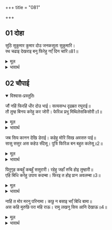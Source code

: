 +++
title = "081"

+++

## 01 दोहा

<div class="audioEmbed"  caption="AIR-वाचनम्" src="https://archive.org/download/rAmcharitmAnas-AIR/EPI-159.mp3"></div>

सुठि सुकुमार कुमार दोउ जनकसुता सुकुमारि।  
रथ चढाइ देखराइ बनु फिरेहु गएँ दिन चारि॥81॥  

<details><summary>मूल</summary>

सुठि सुकुमार कुमार दोउ जनकसुता सुकुमारि।  
रथ चढाइ देखराइ बनु फिरेहु गएँ दिन चारि॥81॥  
</details>

<details><summary>भावार्थ</summary>

अत्यन्त सुकुमार दोनों कुमारों को और सुकुमारी जानकी को रथ में चढाकर, वन दिखलाकर चार दिन के बाद लौट आना॥81॥  
</details>





## 02 चौपाई
<details open><summary>विश्वास-प्रस्तुतिः</summary>

जौं नहिं फिरहिं धीर दोउ भाई। सत्यसन्ध दृढब्रत रघुराई॥  
तौ तुम्ह बिनय करेहु कर जोरी। फेरिअ प्रभु मिथिलेसकिसोरी॥1॥  
</details>
<details><summary>मूल</summary>

जौं नहिं फिरहिं धीर दोउ भाई। सत्यसन्ध दृढब्रत रघुराई॥  
तौ तुम्ह बिनय करेहु कर जोरी। फेरिअ प्रभु मिथिलेसकिसोरी॥1॥  
</details>

<details><summary>भावार्थ</summary>

यदि धैर्यवान दोनों भाई न लौटें- क्योङ्कि श्री रघुनाथजी प्रण के सच्चे और दृढता से नियम का पालन करने वाले हैं- तो तुम हाथ जोडकर विनती करना कि हे प्रभो! जनककुमारी सीताजी को तो लौटा दीजिए॥1॥  
</details>

जब सिय कानन देखि डेराई। कहेहु मोरि सिख अवसरु पाई॥  
सासु ससुर अस कहेउ सँदेसू। पुत्रि फिरिअ बन बहुत कलेसू॥2॥  

<details><summary>मूल</summary>

जब सिय कानन देखि डेराई। कहेहु मोरि सिख अवसरु पाई॥  
सासु ससुर अस कहेउ सँदेसू। पुत्रि फिरिअ बन बहुत कलेसू॥2॥  
</details>

<details><summary>भावार्थ</summary>

जब सीता वन को देखकर डरें, तब मौका पाकर मेरी यह सीख उनसे कहना कि तुम्हारे सास और ससुर ने ऐसा सन्देश कहा है कि हे पुत्री! तुम लौट चलो, वन में बहुत क्लेश हैं॥2॥  
</details>

पितुगृह कबहुँ कबहुँ ससुरारी। रहेहु जहाँ रुचि होइ तुम्हारी॥  
एहि बिधि करेहु उपाय कदम्बा। फिरइ त होइ प्रान अवलम्बा॥3॥  

<details><summary>मूल</summary>

पितुगृह कबहुँ कबहुँ ससुरारी। रहेहु जहाँ रुचि होइ तुम्हारी॥  
एहि बिधि करेहु उपाय कदम्बा। फिरइ त होइ प्रान अवलम्बा॥3॥  
</details>

<details><summary>भावार्थ</summary>

कभी पिता के घर, कभी ससुराल, जहाँ तुम्हारी इच्छा हो, वहीं रहना। इस प्रकार तुम बहुत से उपाय करना। यदि सीताजी लौट आईं तो मेरे प्राणों को सहारा हो जाएगा॥3॥  
</details>

नाहिं त मोर मरनु परिनामा। कछु न बसाइ भएँ बिधि बामा॥  
अस कहि मुरुछि परा महि राऊ। रामु लखनु सिय आनि देखाऊ॥4॥  

<details><summary>मूल</summary>

नाहिं त मोर मरनु परिनामा। कछु न बसाइ भएँ बिधि बामा॥  
अस कहि मुरुछि परा महि राऊ। रामु लखनु सिय आनि देखाऊ॥4॥  
</details>

<details><summary>भावार्थ</summary>

(नहीं तो अन्त में मेरा मरण ही होगा। विधाता के विपरीत होने पर कुछ वश नहीं चलता। हा! राम, लक्ष्मण और सीता को लाकर दिखाओ। ऐसा कहकर राजा मूर्छित होकर पृथ्वी पर गिर पडे॥4॥  
</details>


